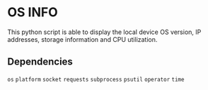 # OS INFO

This python script is able to display the local device OS version, IP addresses, storage information and CPU utilization.

## Dependencies

`os` `platform` `socket` `requests` `subprocess` `psutil` `operator` `time`

